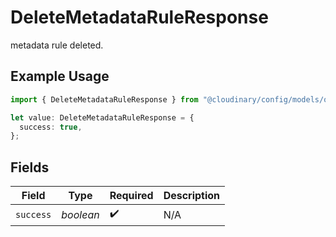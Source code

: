 # DeleteMetadataRuleResponse

metadata rule deleted.

## Example Usage

```typescript
import { DeleteMetadataRuleResponse } from "@cloudinary/config/models/operations";

let value: DeleteMetadataRuleResponse = {
  success: true,
};
```

## Fields

| Field              | Type               | Required           | Description        |
| ------------------ | ------------------ | ------------------ | ------------------ |
| `success`          | *boolean*          | :heavy_check_mark: | N/A                |